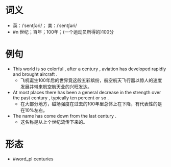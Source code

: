 # 词义
- 英：/ˈsentʃəri/； 美：/ˈsentʃəri/
- #n 世纪；百年；100年；(一个运动员所得的)100分
# 例句
- This world is so colorful , after a century , aviation has developed rapidly and brought aircraft .
	- 飞机诞生100年后的世界竟这般五彩缤纷，航空航天飞行器以惊人的速度发展并带来航空航天业的兴旺发达。
- At most places there has been a general decrease in the strength over the past century , typically ten percent or so .
	- 在大部分地方，磁场强度在过去的100年里总体上在下降，有代表性的是在10%左右。
- The name has come down from the last century .
	- 这名称是从上个世纪流传下来的。
# 形态
- #word_pl centuries
